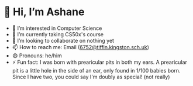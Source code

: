 # 👋 Hi, I’m Ashane
- 👀 I’m interested in Computer Science
- 🌱 I’m currently taking CS50x's course
- 💞️ I’m looking to collaborate on nothing yet
- 📫 How to reach me: Email (<6752@tiffin.kingston.sch.uk>)
- 😄 Pronouns: he/him
- ⚡ Fun fact: I was born with prearicular pits in both my ears. A prearicular pit is a little hole in the side of an ear, only found in 1/100 babies born. Since I have two, you could say I'm doubly as special! (not really)

<!---
ashane-cs50/ashane-cs50 is a ✨ special ✨ repository because its `README.md` (this file) appears on your GitHub profile.
You can click the Preview link to take a look at your changes.
--->
